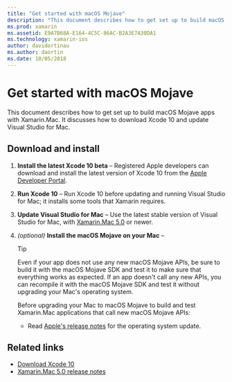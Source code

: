 ```yaml
---
title: "Get started with macOS Mojave"
description: "This document describes how to get set up to build macOS Mojave apps with Xamarin.Mac. It discusses how to download Xcode 10 and update Visual Studio for Mac."
ms.prod: xamarin
ms.assetid: E9A7B68A-E164-4C5C-86AC-B2A3E7A30DA1
ms.technology: xamarin-ios
author: davidortinau
ms.author: daortin
ms.date: 10/05/2018
---
```

# Get started with macOS Mojave

This document describes how to get set up to build macOS Mojave apps with
Xamarin.Mac. It discusses how to download Xcode 10 and update Visual Studio
for Mac.

## Download and install

1. **Install the latest Xcode 10 beta** –
   Registered Apple developers can download and install the latest version
   of Xcode 10 from the
   [Apple Developer Portal](https://developer.apple.com/download/).

2. **Run Xcode 10** – Run Xcode 10 before updating and running Visual
   Studio for Mac; it installs some tools that Xamarin requires.

3. **Update Visual Studio for Mac** – Use the latest stable version of Visual Studio for Mac, with [Xamarin.Mac 5.0](https://github.com/xamarin/release-notes-archive/blob/master/release-notes/mac/xamarin.mac_5/xamarin.mac_5.0.md) or newer.

4. _(optional)_ **Install the macOS Mojave on your Mac** –

   > [!TIP]
   > Even if your app does not use any new macOS Mojave APIs, be sure to
   > build it with the macOS Mojave SDK and test it to make sure that
   > everything works as expected. If an app doesn't call any new APIs,
   > you can recompile it with the macOS Mojave SDK and test it without
   > upgrading your Mac's operating system.
   >
   > Before upgrading your Mac to macOS Mojave to build and test Xamarin.Mac
   > applications that call new macOS Mojave APIs:
   >
   > - Read [Apple's release notes](https://developer.apple.com/download/)
   >   for the operating system update.

## Related links

- [Download Xcode 10](https://developer.apple.com/download/)
- [Xamarin.Mac 5.0 release notes](https://docs.microsoft.com/xamarin/mac/release-notes/5/5.0/)
